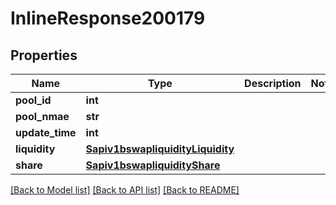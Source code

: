 # InlineResponse200179

## Properties
Name | Type | Description | Notes
------------ | ------------- | ------------- | -------------
**pool_id** | **int** |  | 
**pool_nmae** | **str** |  | 
**update_time** | **int** |  | 
**liquidity** | [**Sapiv1bswapliquidityLiquidity**](Sapiv1bswapliquidityLiquidity.md) |  | 
**share** | [**Sapiv1bswapliquidityShare**](Sapiv1bswapliquidityShare.md) |  | 

[[Back to Model list]](../README.md#documentation-for-models) [[Back to API list]](../README.md#documentation-for-api-endpoints) [[Back to README]](../README.md)

